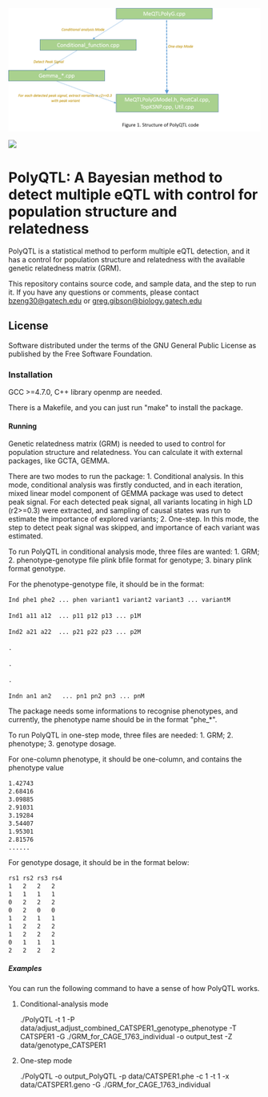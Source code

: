 

![](https://github.com/jxzb1988/PolyQTL/blob/master/image/Structure_PolyQTL.png)

![](https://github.gatech.edu/bzeng30/PolyQTL/blob/master/image/Structure_PolyQTL.png)

# PolyQTL: A Bayesian method to detect multiple eQTL with control for population structure and relatedness

PolyQTL is a statistical method to perform multiple eQTL detection, and it has a control for population structure and relatedness with the available genetic relatedness matrix (GRM).

This repository contains source code, and sample data, and the step to run it. If you have any questions or comments, please contact bzeng30@gatech.edu or greg.gibson@biology.gatech.edu



## License

Software distributed under the terms of the GNU General Public License as published by the Free Software Foundation.

### Installation

GCC >=4.7.0, C++ library openmp are needed. 

There is a Makefile, and you can just run "make" to install the package.

#### Running

Genetic relatedness matrix (GRM) is needed to used to control for population structure and relatedness. You can calculate it with external packages, like GCTA, GEMMA.

There are two modes to run the package: 1. Conditional analysis. In this mode, conditional analysis was firstly conducted, and in each iteration, mixed linear model component of GEMMA package was used to detect peak signal. For each detected peak signal, all variants locating in high LD (r2>=0.3) were extracted, and sampling of causal states was run to estimate the importance of explored variants; 2. One-step. In this mode, the step to detect peak signal was skipped, and importance of each variant was estimated.

To run PolyQTL in conditional analysis mode, three files are wanted: 1. GRM; 2. phenotype-genotype file plink bfile format for genotype; 3. binary plink format genotype.

For the phenotype-genotype file, it should be in the format: 

    Ind phe1 phe2 ... phen variant1 variant2 variant3 ... variantM

    Ind1 a11 a12  ... p11 p12 p13 ... p1M

    Ind2 a21 a22  ... p21 p22 p23 ... p2M

    .

    .

    .

    Indn an1 an2   ... pn1 pn2 pn3 ... pnM
 
The package needs some informations to recognise phenotypes, and currently, the phenotype name should be in the format "phe_*". 

To run PolyQTL in one-step mode, three files are needed: 1. GRM; 2. phenotype; 3. genotype dosage.

For one-column phenotype, it should be one-column, and contains the phenotype value

    1.42743
    2.68416
    3.09885
    2.91031
    3.19284
    3.54407
    1.95301
    2.81576
    ......
 
For genotype dosage, it should be in the format below: 

    rs1	rs2	rs3	rs4
    1	2	2	2
    1	1	1	1
    0	2	2	2
    0	2	0	0
    1	2	1	1
    1	2	2	2
    1	2	2	2
    0	1	1	1
    2	2	2	2

##### Examples

You can run the following command to have a sense of how PolyQTL works.

1. Conditional-analysis mode

    ./PolyQTL          -t  1     -P   data/adjust_adjust_combined_CATSPER1_genotype_phenotype  -T  CATSPER1  -G ./GRM_for_CAGE_1763_individual  -o output_test -Z  data/genotype_CATSPER1

2. One-step mode

    ./PolyQTL  -o output_PolyQTL    -p data/CATSPER1.phe  -c 1   -t  1  -x data/CATSPER1.geno -G ./GRM_for_CAGE_1763_individual
